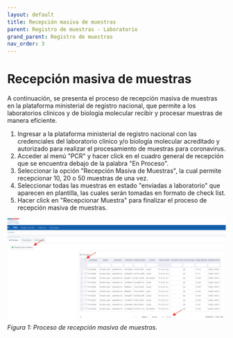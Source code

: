 ```yaml
---
layout: default
title: Recepción masiva de muestras
parent: Registro de muestras - Laboratorio 
grand_parent: Registro de muestras
nav_order: 3
---
```


# Recepción masiva de muestras

A continuación, se presenta el proceso de recepción masiva de muestras en la plataforma ministerial de registro nacional, que permite a los laboratorios clínicos y de biología molecular recibir y procesar muestras de manera eficiente.

1. Ingresar a la plataforma ministerial de registro nacional con las credenciales del laboratorio clínico y/o biología molecular acreditado y autorizado para realizar el procesamiento de muestras para coronavirus.
2. Acceder al menú "PCR" y hacer click en el cuadro general de recepción que se encuentra debajo de la palabra "En Proceso".
3. Seleccionar la opción "Recepción Masiva de Muestras", la cual permite recepcionar 10, 20 o 50 muestras de una vez.
4. Seleccionar todas las muestras en estado "enviadas a laboratorio" que aparecen en plantilla, las cuales serán tomadas en formato de check list.
5. Hacer click en "Recepcionar Muestra" para finalizar el proceso de recepción masiva de muestras.

![Proceso de recepción masiva de muestras](img/lab_muestras_4.png)
*Figura 1: Proceso de recepción masiva de muestras.*

